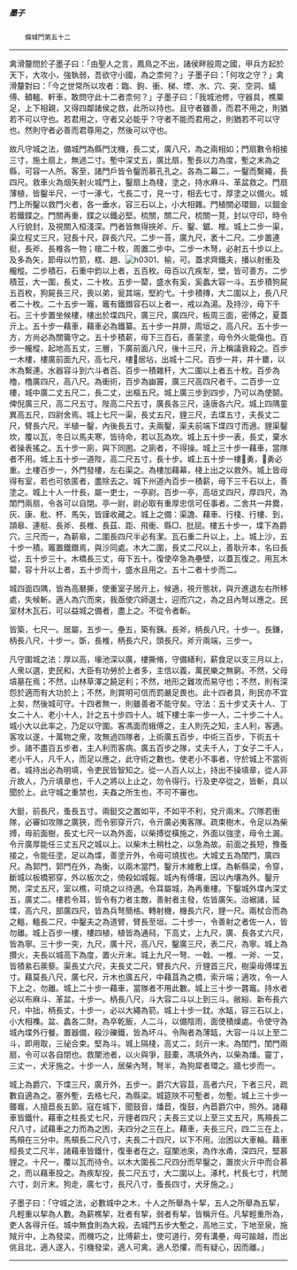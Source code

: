 

##### 墨子
　　`備城門第五十二`

* * *

禽滑釐問於子墨子曰：「由聖人之言，鳳鳥之不出，諸侯畔殷周之國，甲兵方起於天下，大攻小，強執弱，吾欲守小國，為之柰何？」子墨子曰：「何攻之守？」禽滑釐對曰：「今之世常所以攻者：臨、鉤、衝、梯、堙、水、穴、突、空洞、蟻傅、轒轀、軒車，敢問守此十二者柰何？」子墨子曰：「我城池修，守器具，樵粟足，上下相親，又得四鄰諸侯之救，此所以持也。且守者雖善，而君不用之，則猶若不可以守也。若君用之，守者又必能乎？守者不能而君用之，則猶若不可以守也。然則守者必善而君尊用之，然後可以守也。

故凡守城之法，備城門為縣門沈機，長二丈，廣八尺，為之兩相如；門扇數令相接三寸，施土扇上，無過二寸。塹中深丈五，廣比扇，塹長以力為度，塹之末為之縣，可容一人所。客至，諸門戶皆令鑿而慕孔孔之。各為二幕二，一鑿而繫繩，長四尺。救車火為烟矢射火城門上，鑿扇上為棧，塗之，持水麻斗、革盆救之。門扇薄植，皆鑿半尺，一寸一涿弋，弋長二寸，見一寸，相去七寸，厚塗之以備火。城門上所鑿以救門火者，各一垂水，容三石以上，小大相雜。門植關必環錮，以錮金若鐵鍱之。門關再重，鍱之以鐵必堅。梳關，關二尺，梳關一莧，封以守印，時令人行貌封，及視關入桓淺深。門者皆無得挾斧、斤、鑿、鋸、椎。城上二步一渠，渠立程丈三尺，冠長十尺，辟長六尺。二步一荅，廣九尺，袤十二尺。二步置連梃，長斧、長椎各一物；槍二十枚，周置二步中。二步一木弩，必射五十步以上。及多為矢，節毋以竹箭，楛、趙、![h0301](../../imgs/h0301.gif)、榆，可。蓋求齊鐵夫，播以射衝及櫳樅。二步積石，石重中鈞以上者，五百枚。毋百以亢疾犁，壁，皆可善方。二步積苙，大一圍，長丈，二十枚。五步一罌，盛水有奚，奚蠡大容一斗。五步積狗屍五百枚，狗屍長三尺，喪以弟，瓮其端，堅約弋。十步積摶，大二圍以上，長八尺者二十枚。二十五步一竈，竈有鐵鐕容石以上者一，戒以為湯。及持沙，毋下千石。三十步置坐候樓，樓出於堞四尺，廣三尺，廣四尺，板周三面，密傅之，夏蓋亓上。五十步一藉車，藉車必為鐵纂。五十步一井屏，周垣之，高八尺。五十步一方，方尚必為關籥守之。五十步積薪，毋下三百石，善蒙塗，毋令外火能傷也。百步一櫳樅，起地高五丈，三層，下廣前面八尺，後十三尺，亓上稱議衰殺之。百步一木樓，樓廣前面九尺，高七尺，樓𨋊居坫，出城十二尺。百步一井，井十罋，以木為繫連。水器容斗到六斗者百。百步一積雜秆，大二圍以上者五十枚。百步為櫓，櫓廣四尺，高八尺。為衝術，百步為幽竇，廣三尺高四尺者千。二百步一立樓，城中廣二丈五尺二，長二丈，出樞五尺。城上廣三步到四步，乃可以為使鬬。俾倪廣三尺，高二尺五寸。陛高二尺五寸，廣長各三尺，遠唐各六尺。城上四隅童異高五尺，四尉舍焉。城上七尺一渠，長丈五尺，貍三尺，去堞五寸，夫長丈二尺，臂長六尺。半植一鑿，內後長五寸。夫兩鑿，渠夫前端下堞四寸而適。貍渠鑿坎，覆以瓦，冬日以馬夫寒，皆待命，若以瓦為坎。城上五十步一表，長丈，棄水者操表搖之。五十步一廁，與下同圂。之廁者，不得操。城上三十步一藉車，當隊者不用。城上五十步一道陛，高二尺五寸，長十步。城上五十步一樓𢪬勇，𢪬勇必重。土樓百步一，外門發樓，左右渠之。為樓加藉幕，棧上出之以救外。城上皆毋得有室，若也可依匿者，盡除去之。城下州道內百步一積薪，毋下三千石以上，善塗之。城上十人一什長，屬一吏士，一亭尉。百步一亭，高垣丈四尺，厚四尺，為閨門兩扇，令各可以自閉。亭一尉，尉必取有重厚忠信可任事者。二舍共一井爨，灰、康、粃、杯、馬矢，皆謹收藏之。城上之備：渠譫、藉車、行棧、行樓、到，頡皋、連梃、長斧、長椎、長茲、距、飛衝、縣□、批屈。樓五十步一，堞下為爵穴，三尺而一，為薪皋，二圍長四尺半必有潔。瓦石重二升以上，上。城上沙，五十步一積。竈置鐵鐕焉，與沙同處。木大二圍，長丈二尺以上，善耿亓本，名曰長從，五十步三十。木橋長三丈，毋下五十。復使卒急為壘壁，以蓋瓦復之。用瓦木罌，容十升以上者，五十步而十，盛水且用之。五十二者十步而二。

城四面四隅，皆為高磿撕，使重室子居亓上，候適，視亓態狀，與亓進退左右所移處，失候斬。適人為穴而來，我亟使穴師選士，迎而穴之，為之且內弩以應之。民室材木瓦石，可以益城之備者，盡上之。不從令者斬。

皆築，七尺一。居屬，五步一。壘五，築有銕。長斧，柄長八尺，十步一。長鎌，柄長八尺，十步一。斲，長椎，柄長六尺，頭長尺。斧亓兩端，三步一。

凡守圍城之法：厚以高，壕池深以廣，樓撕脩，守備繕利，薪食足以支三月以上，人衆以選，吏民和，大臣有功勞於上者多，主信以義，萬民樂之無窮。不然，父母墳墓在焉；不然，山林草澤之饒足利；不然，地形之難攻而易守也；不然，則有深怨於適而有大功於上；不然，則賞明可信而罰嚴足畏也。此十四者具，則民亦不宜上矣，然後城可守。十四者無一，則雖善者不能守矣。守法：五十步丈夫十人、丁女二十人、老小十人，計之五十步四十人。城下樓士率一步一人，二十步二十人。城小大以此率之，乃足以守圍。客馮面而蛾傅之，主人則先之知，主人利，客適。客攻以遂，十萬物之衆，攻無過四隊者，上術廣五百步，中術三百步，下術五十步。諸不盡百五步者，主人利而客病。廣五百步之隊，丈夫千人，丁女子二千人，老小千人，凡千人，而足以應之，此守術之數也。使老小不事者，守於城上不當術者。城持出必為明填，令吏民皆智知之。從一人百人以上，持出不操填章，從人非亓故人，乃亓填章也，千人之將以上止之，勿令得行。行及吏卒從之，皆斬，具以聞於上。此守城之重禁也，夫姦之所生也，不可不審也。

大鋌，前長尺，蚤長五寸。兩鋌交之置如平，不如平不利，兌亓兩末。穴隊若衝隊，必審如攻隊之廣狹，而令邪穿亓穴，令亓廣必夷客隊。疏束樹木，令足以為柴搏，毋前面樹，長丈七尺一以為外面，以柴搏從橫施之，外面以強塗，毋令土漏。令亓廣厚能任三丈五尺之城以上。以柴木土稍杜之，以急為故。前面之長短，豫蚤接之，令能任塗，足以為堞，善塗亓外，令毋可燒拔也。大城丈五為閨門，廣四尺。為郭門，郭門在外，為衡，以兩木當門，鑿亓木維敷上堞。為斬縣梁，令穿，斷城以板橋邪穿，外以板次之，倚殺如城報。城內有傅壤，因以內壤為外。鑿亓閒，深丈五尺，室以樵，可燒之以待適。令耳屬城，為再重樓。下鑿城外堞內深丈五，廣丈二。樓若令耳，皆令有力者主敵，善射者主發，佐皆廣矢。治裾諸，延堞，高六尺，部廣四尺，皆為兵弩簡格。轉射機，機長六尺，貍一尺。兩杖合而為之轀，轀長二尺，中鑿夫之為道臂，臂長至垣。二十步一，令善射之者佐一人，皆勿離。城上百步一樓，樓四植，植皆為通舄，下高丈，上九尺，廣、長各丈六尺，皆為寧。三十步一突，九尺，廣十尺，高八尺，鑿廣三尺，表二尺，為寧。城上為攢火，夫長以城高下為度，置火亓末。城上九尺一弩、一戟、一椎、一斧、一艾，皆積絫石蒺藜。渠長丈六尺，夫長丈二尺，臂長六尺，亓貍首三尺，樹渠毋傅堞五寸。藉莫長八尺，廣七尺，亓木也廣五尺，中藉苴為之橋，索亓端；適攻，令一人下上之，勿離。城上二十步一藉車，當隊者不用此數。城上三十步一礱竈。持水者必以布麻斗、革盆，十步一。柄長八尺，斗大容二斗以上到三斗。敝綌、新布長六尺，中拙，柄長丈，十步一，必以大繩為箭。城上十步一鈂。水缻，容三石以上，小大相襍。盆、蠡各二財。為卒乾飯，人二斗，以備陰雨，面使積燥處。令使守為城內堞外行餐。置器備，殺沙礫鐵，皆為坏斗。令陶者為薄缻，大容一斗以上至二斗，即用取，三祕合束。堅為斗。城上隔棧，高丈二，剡亓一末。為閨門，閨門兩扇，令可以各自閉也。救闉池者，以火與爭，鼓橐，馮填外內，以柴為燔。靈丁，三丈一，犬牙施之。十步一人，居柴內弩，弩半，為狗犀者環之。牆七步而一。

城上為爵穴，下堞三尺，廣亓外，五步一。爵穴大容苴，高者六尺，下者三尺，疏數自適為之。塞外塹，去格七尺，為縣梁。城筵陜不可塹者，勿塹。城上三十步一聾竈，人擅苣長五節。寇在城下，聞鼓音，燔苣，復鼓，內苣爵穴中，照外。諸藉車皆鐵什。藉車之柱長丈七尺，亓貍者四尺；夫長三丈以上至三丈五尺，馬頰長二尺八寸，試藉車之力而為之困，夫四分之三在上。藉車，夫長三尺，四二三在上，馬頰在三分中。馬頰長二尺八寸，夫長二十四尺，以下不用。治困以大車輪。藉車桓長丈二尺半，諸藉車皆鐵什，復車者在之。寇闉池來，為作水甬，深四尺，堅慕貍之。十尺一，覆以瓦而待令。以木大圍長二尺四分而早鑿之，置炭火亓中而合慕之，而以藉車投之。為疾犁投，長二尺五寸，大二圍以上。涿杙，杙長七寸，杙閒六寸，剡亓末。狗走，廣七寸，長尺八寸，蚤長四寸，犬牙施之。」

子墨子曰：「守城之法，必數城中之木，十人之所舉為十挈，五人之所舉為五挈，凡輕重以挈為人數。為薪樵挈，壯者有挈，弱者有挈，皆稱亓任。凡挈輕重所為，吏人各得亓任。城中無食則為大殺。去城門五步大塹之，高地三丈，下地至泉，施賊亓中，上為發梁，而機巧之，比傅薪土，使可道行，旁有溝壘，毋可踰越，而出佻且北，適人遂入，引機發梁，適人可禽。適人恐懼，而有疑心，因而離。」

* * *

